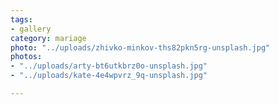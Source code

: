 ```yaml
---
tags:
- gallery
category: mariage
photo: "../uploads/zhivko-minkov-ths82pkn5rg-unsplash.jpg"
photos:
- "../uploads/arty-bt6utkbrz0o-unsplash.jpg"
- "../uploads/kate-4e4wpvrz_9q-unsplash.jpg"

---
```


